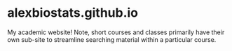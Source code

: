 # alexbiostats.github.io
My academic website! Note, short courses and classes primarily have their own sub-site to streamline searching material within a particular course.
